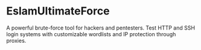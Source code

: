 # EslamUltimateForce
A powerful brute-force tool for hackers and pentesters. Test HTTP and SSH login systems with customizable wordlists and IP protection through proxies.
